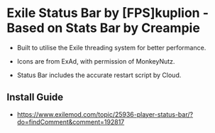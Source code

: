 # Exile Status Bar by [FPS]kuplion - Based on Stats Bar by Creampie

* Built to utilise the Exile threading system for better performance.

* Icons are from ExAd, with permission of MonkeyNutz.

* Status Bar includes the accurate restart script by Cloud.

## Install Guide

* https://www.exilemod.com/topic/25936-player-status-bar/?do=findComment&comment=192817
